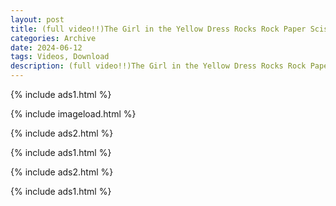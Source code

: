 ```yaml
---
layout: post
title: (full video!!)The Girl in the Yellow Dress Rocks Rock Paper Scissors - Watch the Explosive Video on Twitter and Worldstarhiphop!
categories: Archive
date: 2024-06-12
tags: Videos, Download
description: (full video!!)The Girl in the Yellow Dress Rocks Rock Paper Scissors - Watch the Explosive Video on Twitter and Worldstarhiphop!
---
```

{% include ads1.html %}

{% include imageload.html %}

{% include ads2.html %}

{% include ads1.html %}

{% include ads2.html %}

{% include ads1.html %}

